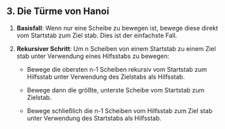 ## 3. Die Türme von Hanoi
1. **Basisfall**: Wenn nur eine Scheibe zu bewegen ist, bewege diese direkt vom Startstab zum Ziel stab. Dies ist der einfachste Fall.
    
2. **Rekursiver Schritt**: Um n Scheiben von einem Startstab zu einem Ziel stab unter Verwendung eines Hilfsstabs zu bewegen:
    
    - Bewege die obersten n-1 Scheiben rekursiv vom Startstab zum Hilfsstab unter Verwendung des Zielstabs als Hilfsstab.
        
    - Bewege dann die größte, unterste Scheibe vom Startstab zum Zielstab.
        
    - Bewege schließlich die n-1 Scheiben vom Hilfsstab zum Ziel stab unter Verwendung des Startstabs als Hilfsstab.